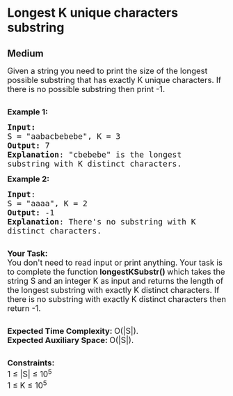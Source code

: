 # Longest K unique characters substring
## Medium
<div class="problems_problem_content__Xm_eO"><p><span style="font-size:18px">Given a string you need to print the size of the longest possible substring that has exactly K&nbsp;unique characters. If there is no possible substring then print -1.</span></p>

<p><br>
<span style="font-size:18px"><strong>Example 1:</strong></span></p>

<pre style="position: relative;"><span style="font-size:18px"><strong>Input:</strong>
S = "aabacbebebe</span><span style="font-size:18px">", K = 3
<strong>Output:</strong> 7
<strong>Explanation</strong>: "cbebebe" is the longest 
substring with K distinct characters.
</span><div class="open_grepper_editor" title="Edit &amp; Save To Grepper"></div></pre>

<p><span style="font-size:18px"><strong>Example 2:</strong></span></p>

<pre style="position: relative;"><span style="font-size:18px"><strong>Input</strong>: 
S = "aaaa", K = 2
<strong>Output:</strong> -1
<strong>Explanation</strong>: There's no substring with K
distinct characters.
</span><div class="open_grepper_editor" title="Edit &amp; Save To Grepper"></div></pre>

<p><br>
<span style="font-size:18px"><strong>Your Task:</strong><br>
You don't need to read input or print anything. Your task is to complete the function&nbsp;<strong>longestKSubstr()&nbsp;</strong>which takes the string S and an integer K as input and returns the length of the longest substring with exactly K&nbsp;distinct characters. If there is no substring with exactly K distinct characters then return -1.</span></p>

<p><br>
<span style="font-size:18px"><strong>Expected Time Complexity:&nbsp;</strong>O(|S|).<br>
<strong>Expected Auxiliary Space:&nbsp;</strong>O(|S|).</span></p>

<p><br>
<span style="font-size:18px"><strong>Constraints:</strong><br>
1 ≤ |S| ≤ 10<sup>5</sup><br>
1 ≤ K ≤ 10<sup>5</sup></span></p>
</div>